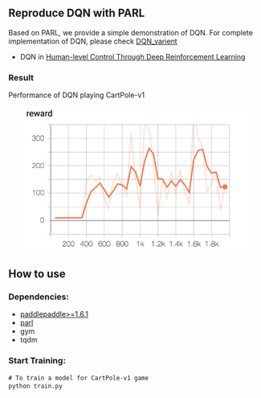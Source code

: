 ## Reproduce DQN with PARL
Based on PARL, we provide a simple demonstration of DQN. For complete implementation of DQN, please check [DQN_varient](https://github.com/PaddlePaddle/PARL/tree/develop/examples/DQN_variant)

+ DQN in
[Human-level Control Through Deep Reinforcement Learning](http://www.nature.com/nature/journal/v518/n7540/full/nature14236.html)

### Result

Performance of DQN playing CartPole-v1

<p align="center">
<img src="cartpole.jpg" alt="result" width="450"/>
</p>

## How to use
### Dependencies:
+ [paddlepaddle>=1.6.1](https://github.com/PaddlePaddle/Paddle)
+ [parl](https://github.com/PaddlePaddle/PARL)
+ gym
+ tqdm


### Start Training:
```
# To train a model for CartPole-v1 game
python train.py
```
